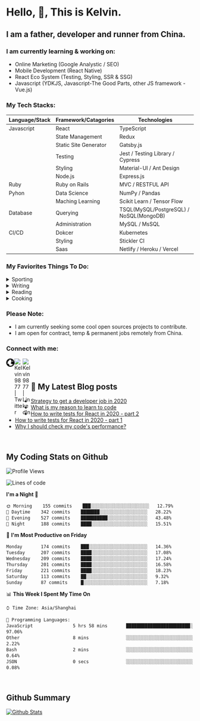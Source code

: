 # Hello, 👋, This is Kelvin.

## I am a father, developer and runner from China.

### I am currently learning & working on: 
  - Online Marketing (Google Analystic / SEO)
  - Mobile Development (React Native)
  - React Eco System (Testing, Styling, SSR & SSG)
  - Javascript (YDKJS, Javascript-The Good Parts, other JS framework - Vue.js)
  
### My Tech Stacks:

| Language/Stack |  Framework/Catagories |  Technologies |
|----------------|-----------------------|---------------|
| Javascript | React | TypeScript | 
|            | State Management | Redux | 
|            | Static Site Generator | Gatsby.js | 
|            | Testing | Jest / Testing Library / Cypress |
|            | Styling | Material-UI / Ant Design |
|            | Node.js | Express.js |
| Ruby       | Ruby on Rails | MVC / RESTFUL API |
| Pyhon      | Data Science | NumPy / Pandas |
|            | Maching Learning | Scikit Learn / Tensor Flow|
| Database   | Querying | TSQL(MySQL/PostgreSQL) / NoSQL(MongoDB) | 
|            | Administration | MySQL / MsSQL |
| CI/CD      | Dokcer         | Kubernetes  |
|            | Styling        | Stickler CI |
|            | Saas           | Netlify / Heroku / Vercel |

    
### My Faviorites Things To Do:

<details>
  <summary>Sporting</summary>  
  
  - #### Running
    * Marathon
    * Jogging
    * Trail Running
  - #### Exercising
    * HIIT
    * Weight Lifting  
  - #### Swimming
</details>

<details>
  <summary>Writing</summary> 
  
  * Learn To Code
  * Job Searching
  * Technical Issues
</details>

<details>
  <summary>Reading</summary>  
  
  * Coding Relate
  * History (Ancient Greece / China / US)
  * Biograhy (Politician / Scientist / Businessman)
  * Nutrition (Cooking / Healthy Die / Exercising)
</details> 

<details>
  <summary>Cooking</summary> 
  
  * Cantonese Style
  * SiChun Style
  * Western Style  
</details> 

### Please Note: 
* I am currently seeking some cool open sources projects to contribute.
* I am open for contract, temp & permanent jobs remotely from China. 


### Connect with me:

[<img align="left" alt="kelvinliang.cn" width="22px" src="https://raw.githubusercontent.com/iconic/open-iconic/master/svg/globe.svg" />][website]
[<img align="left" alt="Kelvin9877 | Twitter" width="22px" src="https://cdn.jsdelivr.net/npm/simple-icons@v3/icons/twitter.svg" />][twitter]
[<img align="left" alt="Kelvin9877 | LinkedIn" width="22px" src="https://cdn.jsdelivr.net/npm/simple-icons@v3/icons/linkedin.svg" />][linkedin]

<br />
<br />

## 📕 My Latest Blog posts

<!-- BLOG-POST-LIST:START -->
- [Strategy to get a developer job in 2020](https://dev.to/kelvin9877/what-is-my-strategy-to-get-a-job-in-frontend-39gg)
- [What is my reason to learn to code](https://dev.to/kelvin9877/what-is-my-reason-to-learn-to-code-6k2)
- [How to write tests for React in 2020 - part 2](https://dev.to/kelvin9877/how-to-write-tests-for-react-in-2020-part-2-26h)
- [How to write tests for React in 2020 - part 1](https://dev.to/kelvin9877/how-to-write-tests-for-react-in-2020-4oai)
- [Why I should check my code's performance?](https://dev.to/kelvin9877/why-i-should-check-the-performance-of-my-code-19cl)
<!-- BLOG-POST-LIST:END -->

<br />

## My Coding Stats on Github

<!--START_SECTION:waka-->
![Profile Views](http://img.shields.io/badge/Profile%20Views-0-blue)

![Lines of code](https://img.shields.io/badge/From%20Hello%20World%20I%27ve%20Written-2.2%20million%20lines%20of%20code-blue)

**I'm a Night 🦉** 

```text
🌞 Morning    155 commits    ███░░░░░░░░░░░░░░░░░░░░░░   12.79% 
🌆 Daytime    342 commits    ███████░░░░░░░░░░░░░░░░░░   28.22% 
🌃 Evening    527 commits    ██████████░░░░░░░░░░░░░░░   43.48% 
🌙 Night      188 commits    ████░░░░░░░░░░░░░░░░░░░░░   15.51%

```
📅 **I'm Most Productive on Friday** 

```text
Monday       174 commits    ███░░░░░░░░░░░░░░░░░░░░░░   14.36% 
Tuesday      207 commits    ████░░░░░░░░░░░░░░░░░░░░░   17.08% 
Wednesday    209 commits    ████░░░░░░░░░░░░░░░░░░░░░   17.24% 
Thursday     201 commits    ████░░░░░░░░░░░░░░░░░░░░░   16.58% 
Friday       221 commits    ████░░░░░░░░░░░░░░░░░░░░░   18.23% 
Saturday     113 commits    ██░░░░░░░░░░░░░░░░░░░░░░░   9.32% 
Sunday       87 commits     █░░░░░░░░░░░░░░░░░░░░░░░░   7.18%

```


📊 **This Week I Spent My Time On** 

```text
⌚︎ Time Zone: Asia/Shanghai

💬 Programming Languages: 
JavaScript               5 hrs 58 mins       ████████████████████████░   97.06% 
Other                    8 mins              ░░░░░░░░░░░░░░░░░░░░░░░░░   2.22% 
Bash                     2 mins              ░░░░░░░░░░░░░░░░░░░░░░░░░   0.64% 
JSON                     0 secs              ░░░░░░░░░░░░░░░░░░░░░░░░░   0.08%

```


<!--END_SECTION:waka-->

<br />

## Github Summary

[![Github Stats](https://get-github-stats.vercel.app/api?username=kelvin8773&show_icons=true)](https://github.com/kelvin8773)

[website]: https://kelvinliang.cn
[twitter]: https://twitter.com/kelvin9877
[linkedin]: https://linkedin.com/in/kelvin9877

